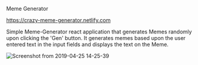 Meme Generator

https://crazy-meme-generator.netlify.com

Simple Meme-Generator react application that generates Memes randomly upon clicking the 'Gen' button.
It generates memes based upon the user entered text in the input fields and displays the text on the Meme.

![Screenshot from 2019-04-25 14-25-39](https://user-images.githubusercontent.com/42114626/56735663-64fae480-6766-11e9-8ed0-3cabf7acb414.png)
